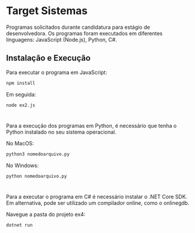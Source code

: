 # Target Sistemas

Programas solicitados durante candidatura para estágio de desenvolvedora. Os programas foram executados em diferentes linguagens: JavaScript (Node.js), Python, C#.

## Instalação e Execução

Para executar o programa em JavaScript: 

```bash
npm install
```

Em seguida:

```bash
node ex2.js
```

#

Para a execução dos programas em Python, é necessário que tenha o Python instalado no seu sistema operacional.  

No MacOS:
```bash
python3 nomedoarquivo.py
```

No Windows:
```bash
python nomedoarquivo.py
```

#

Para a executar o programa em C# é necessário instalar o .NET Core SDK. Em alternativa, pode ser utilizado um compilador online, como o onlinegdb. 

Navegue a pasta do projeto ex4:

```bash
dotnet run
```
